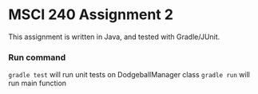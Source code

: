 # MSCI 240 Assignment 2
This assignment is written in Java, and tested with Gradle/JUnit.

### Run command
`gradle test` will run unit tests on DodgeballManager class
`gradle run` will run main function

